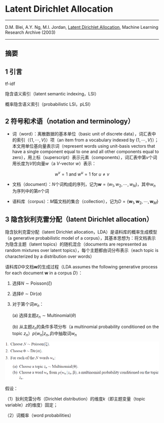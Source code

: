 # Latent Dirichlet Allocation

---

D.M. Blei, A.Y. Ng, M.I. Jordan, [Latent Dirichlet Allocation][lda], Machine Learning Research Archive (2003)

[lda]: http://www.jmlr.org/papers/volume3/blei03a/blei03a.pdf "Latent Dirichlet Allocation"

---

## 摘要

## 1 引言

tf-idf

隐含语义索引（latent semantic indexing，LSI）


概率隐含语义索引（probabilistic LSI，pLSI）

## 2 符号和术语（notation and terminology）

* 词（word）：离散数据的基本单位（basic unit of discrete data），词汇表中的索引（$\{1, \cdots, V\}$）项（an item from a vocabulary indexed by $\{1, \cdots, V\}$）；本文用单位基向量表示词（represent words using unit-basis vectors that have a single component equal to one and all other components equal to zero），用上标（superscript）表示元素（components），词汇表中第$v$个词用长度为$V$的向量$w$（a $V$-vector $w$）表示：

$$w^{v}= 1 \ \text{and} \ w^{u}= 1 \ \text{for} \ u \not = v$$

* 文档（document）：$N$个词构成的序列，记为$\mathbf{w} = (w_1, w_2, \cdots, w_N)$，其中$w_n$为序列中的第$n$个词

* 语料库（corpus）：$M$篇文档的集合（collection），记为$D = \{ \mathbf{w}_1, \mathbf{w}_2, \cdots, \mathbf{w}_M \}$

## 3 隐含狄利克雷分配（latent Dirichlet allocation）

隐含狄利克雷分配（latent Dirichlet allocation，LDA）是语料库的概率生成模型（a generative probabilistic model of a corpus），其基本思想为：将文档表示为隐含主题（latent topics）的随机混合（documents are represented as random mixtures over latent topics），每个主题都由词分布表示（each topic is characterized by a distribution over words）

语料库$D$中文档$\mathbf{w}$的生成过程（LDA assumes the following generative process for each document $\mathbf{w}$ in a corpus $D$）：

1. 选择$N \sim \text{Poisson}(\xi)$

2. 选择$\theta \sim \text{Dir}(\alpha)$

3. 对于第个词$w_{n}$：

    (a) 选择主题$z_n \sim \text{Multinomial}(\theta)$

    (b) 从主题$z_{n}$的条件多项分布（a multinomial probability conditioned on the topic $z_{n}$）$p \left( w_{n} | z_{n}, \beta \right)$中抽取词$w_{n}$

<img src="./img/lda_gen.png" width="600" />

假设：

（1）狄利克雷分布（Dirichlet distribution）的维度$k$（即主题变量（topic variable）$z$的维度）固定；

（2）词概率（word probabilities）
